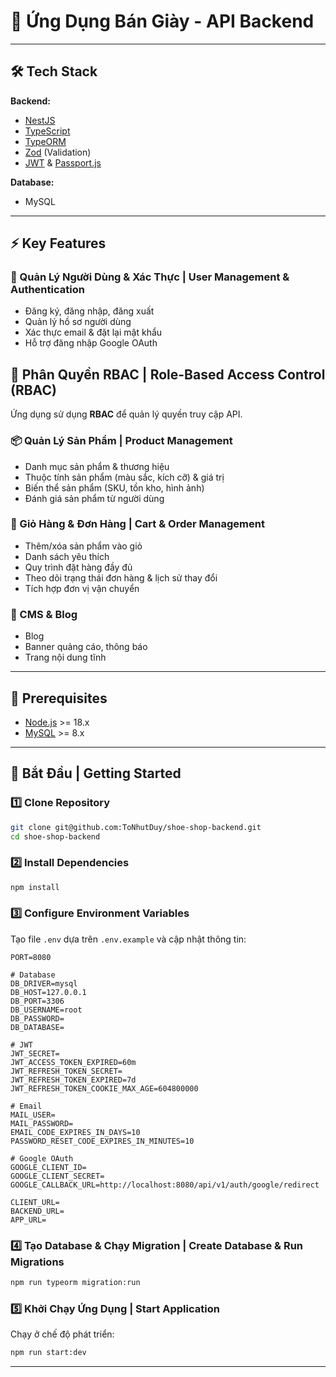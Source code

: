 
# 👟 Ứng Dụng Bán Giày - API Backend


---

## 🛠️ Tech Stack

**Backend:**
- [NestJS](https://nestjs.com/)
- [TypeScript](https://www.typescriptlang.org/)
- [TypeORM](https://typeorm.io/)
- [Zod](https://zod.dev/) (Validation)
- [JWT](https://jwt.io/) & [Passport.js](http://www.passportjs.org/)

**Database:**
- MySQL

---

## ⚡️ Key Features

### 👥 Quản Lý Người Dùng & Xác Thực | User Management & Authentication
- Đăng ký, đăng nhập, đăng xuất
- Quản lý hồ sơ người dùng
- Xác thực email & đặt lại mật khẩu
- Hỗ trợ đăng nhập Google OAuth

## 🔐 Phân Quyền RBAC | Role-Based Access Control (RBAC)
Ứng dụng sử dụng **RBAC** để quản lý quyền truy cập API.

### 📦 Quản Lý Sản Phẩm | Product Management
- Danh mục sản phẩm & thương hiệu 
- Thuộc tính sản phẩm (màu sắc, kích cỡ) & giá trị
- Biến thể sản phẩm (SKU, tồn kho, hình ảnh)
- Đánh giá sản phẩm từ người dùng

### 🛒 Giỏ Hàng & Đơn Hàng | Cart & Order Management
- Thêm/xóa sản phẩm vào giỏ 
- Danh sách yêu thích
- Quy trình đặt hàng đầy đủ
- Theo dõi trạng thái đơn hàng & lịch sử thay đổi
- Tích hợp đơn vị vận chuyển


### 📝 CMS & Blog
- Blog 
- Banner quảng cáo, thông báo
- Trang nội dung tĩnh 

---

## 📖 Prerequisites

- [Node.js](https://nodejs.org/) >= 18.x
- [MySQL](https://www.mysql.com/) >= 8.x

---

## 🚀 Bắt Đầu | Getting Started

### 1️⃣ Clone Repository
```bash
git clone git@github.com:ToNhutDuy/shoe-shop-backend.git
cd shoe-shop-backend
```

### 2️⃣  Install Dependencies
```bash
npm install
```

### 3️⃣ Configure Environment Variables
Tạo file `.env` dựa trên `.env.example` và cập nhật thông tin:
```env
PORT=8080

# Database
DB_DRIVER=mysql
DB_HOST=127.0.0.1
DB_PORT=3306
DB_USERNAME=root
DB_PASSWORD=
DB_DATABASE=

# JWT
JWT_SECRET=
JWT_ACCESS_TOKEN_EXPIRED=60m
JWT_REFRESH_TOKEN_SECRET=
JWT_REFRESH_TOKEN_EXPIRED=7d
JWT_REFRESH_TOKEN_COOKIE_MAX_AGE=604800000

# Email
MAIL_USER=
MAIL_PASSWORD=
EMAIL_CODE_EXPIRES_IN_DAYS=10
PASSWORD_RESET_CODE_EXPIRES_IN_MINUTES=10

# Google OAuth
GOOGLE_CLIENT_ID=
GOOGLE_CLIENT_SECRET=
GOOGLE_CALLBACK_URL=http://localhost:8080/api/v1/auth/google/redirect

CLIENT_URL=
BACKEND_URL=
APP_URL=
```

### 4️⃣ Tạo Database & Chạy Migration | Create Database & Run Migrations
```bash
npm run typeorm migration:run
```

### 5️⃣ Khởi Chạy Ứng Dụng | Start Application
Chạy ở chế độ phát triển:
```bash
npm run start:dev
```

---



